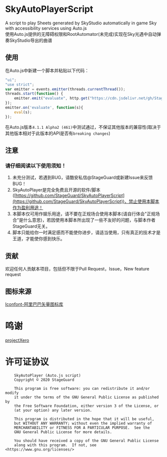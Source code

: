 # SkyAutoPlayerScript
A script to play Sheets generated by SkyStudio automatically in game Sky with accessibility services using Auto.js
</br>使用Auto.js提供的无障碍权限和RootAutomator(未完成)实现在Sky光遇中自动弹奏SkyStudio导出的曲谱

## 使用
在Auto.js中新建一个脚本并粘贴以下代码：
```javascript
"ui";
"use strict";
var emitter = events.emitter(threads.currentThread());
threads.start(function() {
	emitter.emit("evaluate", http.get("https://cdn.jsdelivr.net/gh/StageGuard/SkyAutoPlayerScript@" + http.get("https://gitee.com/stageguard/SkyAutoPlayerScript/raw/master/gitVersion").body.string() + "/source/SkyAutoplayer.js").body.string());
});
emitter.on('evaluate', function(s){
	eval(s);
});
```

在Auto.js版本`4.1.1 Alpha2 (461)`中测试通过，不保证其他版本的兼容性(取决于其他版本相对于此版本的API是否有`breaking changes`)

## 注意
### 请仔细阅读以下使用须知！

1. 未充分测试，若遇到BUG，请酷安私信@StageGuard或新建Issue来反馈BUG！
2. SkyAutoPlayer是完全免费且开源的软件/脚本([https://github.com/StageGuard/SkyAutoPlayerScript](https://github.com/StageGuard/SkyAutoPlayerScript))，禁止使用本脚本作为盈利用途！
3. 本脚本仅可用作娱乐用途，请不要在正规场合使用本脚本(请自行体会\"正规场合\"是什么意思)，若因使用本脚本所出现了一些不友好的问题，与脚本作者StageGuard无关。
4. 脚本只能给你一时满足感而不能使你进步，请适当使用，只有真正的技术才是王道，才能使你感到快乐。

## 贡献
欢迎任何人贡献本项目，包括但不限于Pull Request，Issue，New feature request

## 图标来源
[Iconfont-阿里巴巴矢量图标库](https://www.iconfont.cn/)

# 鸣谢
[projectXero](https://gitee.com/projectXero)

# 许可证协议
```
	SkyAutoPlayer (Auto.js script)
	Copyright © 2020 StageGuard
	
    This program is free software: you can redistribute it and/or modify
    it under the terms of the GNU General Public License as published by
    the Free Software Foundation, either version 3 of the License, or
    (at your option) any later version.

    This program is distributed in the hope that it will be useful,
    but WITHOUT ANY WARRANTY; without even the implied warranty of
    MERCHANTABILITY or FITNESS FOR A PARTICULAR PURPOSE.  See the
    GNU General Public License for more details.

    You should have received a copy of the GNU General Public License
    along with this program.  If not, see <https://www.gnu.org/licenses/>
```
